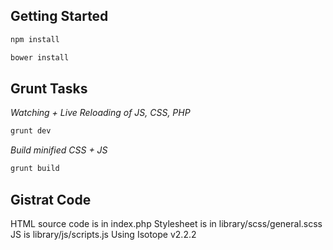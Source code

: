 ## Getting Started
```bash
npm install
```

```bash
bower install
```

## Grunt Tasks  
*Watching + Live Reloading of JS, CSS, PHP*
```bash
grunt dev
```

*Build minified CSS + JS*
```bash
grunt build
```

## Gistrat Code
HTML source code is in index.php
Stylesheet is in library/scss/general.scss
JS is library/js/scripts.js
Using Isotope v2.2.2
